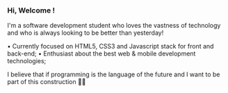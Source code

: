 ### Hi, Welcome ! 

I'm a software development student who loves the vastness of technology and who is always looking to be better than yesterday!

• Currently focused on HTML5, CSS3 and Javascript stack for front and back-end;
• Enthusiast about the best web & mobile development technologies;

I believe that if programming is the language of the future and I want to be part of this construction 👩‍💻

<!--
**camilasmarques/camilasmarques** is a ✨ _special_ ✨ repository because its `README.md` (this file) appears on your GitHub profile.
